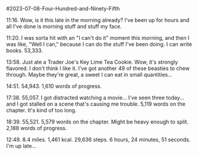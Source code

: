 #2023-07-08-Four-Hundred-and-Ninety-Fifth

11:16.  Wow, is it this late in the morning already?  I've been up for hours and all I've done is morning stuff and stuff my face.

11:20.  I was sorta hit with an "I can't do it" moment this morning, and then I was like, "Well I can," because I can do the stuff I've been doing.  I can write books.  53,333.

13:58.  Just ate a Trader Joe's Key Lime Tea Cookie.  Wow, it's strongly flavored.  I don't think I like it.  I've got another 49 of these beasties to chew through.  Maybe they're great, a sweet I can eat in small quantities...

14:51. 54,943.  1,610 words of progress.

17:38.  55,057.  I got distracted watching a movie... I've seen three today...  and I got stalled on a scene that's causing me trouble.  5,119 words on the chapter.  It's kind of too long.

18:39.  55,521.  5,579 words on the chapter.  Might be heavy enough to split.  2,188 words of progress.

12:49.  8.4 miles.  1,461 kcal.  29,636 steps.  6 hours, 24 minutes, 51 seconds.  I'm up late...